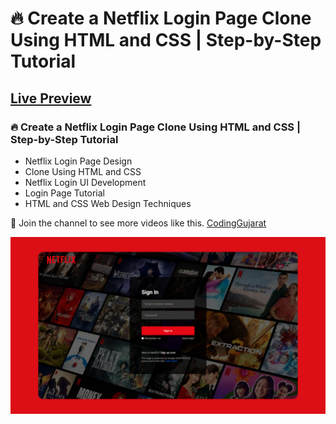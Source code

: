# 🔥 Create a Netflix Login Page Clone Using HTML and CSS | Step-by-Step Tutorial
## [Live Preview](https://amanayak.github.io/Create-Responsive-Netflix-Login-Page-Clone)
### 🔥 Create a Netflix Login Page Clone Using HTML and CSS | Step-by-Step Tutorial

- Netflix Login Page Design
- Clone Using HTML and CSS
- Netflix Login UI Development
- Login Page Tutorial
- HTML and CSS Web Design Techniques

💙 Join the channel to see more videos like this. [CodingGujarat](https://www.youtube.com/@CodingGujarat)

![preview img](/preview.png)